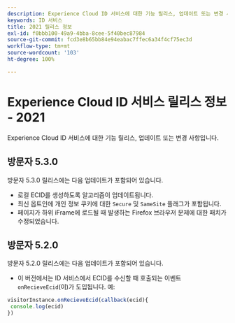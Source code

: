 ```yaml
---
description: Experience Cloud ID 서비스에 대한 기능 릴리스, 업데이트 또는 변경 사항입니다.
keywords: ID 서비스
title: 2021 릴리스 정보
exl-id: f0bbb100-49a9-4bba-8cee-5f40bec87984
source-git-commit: fcd3e8b65bb84e94eabac7ffec6a34f4cf75ec3d
workflow-type: tm+mt
source-wordcount: '103'
ht-degree: 100%

---
```


# Experience Cloud ID 서비스 릴리스 정보 - 2021

Experience Cloud ID 서비스에 대한 기능 릴리스, 업데이트 또는 변경 사항입니다.

## 방문자 5.3.0

방문자 5.3.0 릴리스에는 다음 업데이트가 포함되어 있습니다.

* 로컬 ECID를 생성하도록 알고리즘이 업데이트됩니다.
* 최신 옵트인에 개인 정보 쿠키에 대한 `Secure` 및 `SameSite` 플래그가 포함됩니다.
* 페이지가 하위 iFrame에 로드될 때 발생하는 Firefox 브라우저 문제에 대한 패치가 수정되었습니다.

## 방문자 5.2.0

방문자 5.2.0 릴리스에는 다음 업데이트가 포함되어 있습니다.

* 이 버전에서는 ID 서비스에서 ECID를 수신할 때 호출되는 이벤트 `onRecieveEcid`(이)가 도입됩니다. 예:

```js
visitorInstance.onRecieveEcid(callback(ecid){
 console.log(ecid)
})
```
